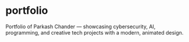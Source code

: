 # portfolio
Portfolio of Parkash Chander — showcasing cybersecurity, AI, programming, and creative tech projects with a modern, animated design.
